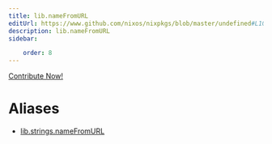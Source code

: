 ```yaml
---
title: lib.nameFromURL
editUrl: https://www.github.com/nixos/nixpkgs/blob/master/undefined#L1045C17
description: lib.nameFromURL
sidebar:

    order: 8
---
```


<a href="https://www.github.com/nixos/nixpkgs/blob/master/undefined#L1045C17">Contribute Now!</a>


# Aliases

- [lib.strings.nameFromURL](/nix-doc-comments/reference/lib/strings/lib-strings-namefromurl)


